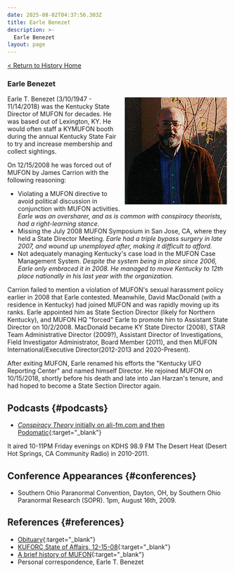 ```yaml
---
date: 2025-08-02T04:37:56.303Z
title: Earle Benezet
description: >-
  Earle Benezet
layout: page
---
```


[< Return to History Home](/History-TriState)

### Earle Benezet
<img style="float:right;margin:5px" width="232" height="243" alt="Earle Benezet" src="/assets/img/Earl9.jpg" />
Earle T. Benezet (3/10/1947 - 11/14/2018) was the Kentucky State Director of MUFON for decades. He was based out of Lexington, KY. He would often staff a KYMUFON booth during the annual Kentucky State Fair to try and increase membership and collect sightings.

On 12/15/2008 he was forced out of MUFON by James Carrion with the following reasoning:

* Violating a MUFON directive to avoid political discussion in conjunction with MUFON activities. *Earle was an oversharer, and as is common with conspiracy theorists, had a right-learning stance.*
* Missing the July 2008 MUFON Symposium in San Jose, CA, where they held a State Director Meeting. *Earle had a triple bypass surgery in late 2007, and wound up unemployed after, making it difficult to afford.*
* Not adequately managing Kentucky's case load in the MUFON Case Management System. *Despite the system being in place since 2006, Earle only embraced it in 2008. He managed to move Kentucky to 12th place nationally in his last year with the organization.*

Carrion failed to mention a violation of MUFON's sexual harassment policy earlier in 2008 that Earle contested. Meanwhile, David MacDonald (with a residence in Kentucky) had joined MUFON and was rapidly moving up its ranks. Earle appointed him as State Section Director (likely for Northern Kentucky), and MUFON HQ "forced" Earle to promote him to Assistant State Director on 10/2/2008. MacDonald became KY State Director (2008), STAR Team Administrative Director (2009?), Assistant Director of Investigations, Field Investigator Administrator, Board Member (2011), and then MUFON International/Executive Director(2012-2013 and 2020-Present).

After exiting MUFON, Earle renamed his efforts the "Kentucky UFO Reporting Center" and named himself Director. He rejoined MUFON on 10/15/2018, shortly before his death and late into Jan Harzan's tenure, and had hoped to become a State Section Director again.

Podcasts {#podcasts}
------------
- [*Conspiracy Theory* initially on ali-fm.com and then Podomatic](https://www.podomatic.com/podcasts/ufodisk){:target="_blank"}

It aired 10-11PM Friday evenings on KDHS 98.9 FM The Desert Heat (Desert Hot Springs, CA Community Radio) in 2010-2011.

Conference Appearances {#conferences}
------------
- Southern Ohio Paranormal Convention, Dayton, OH, by Southern Ohio Paranormal Research (SOPR). 1pm, August 16th, 2009.

References {#references}
----------
- [Obituary](https://www.legacy.com/us/obituaries/kentucky/name/earle-benezet-obituary?id=11191028){:target="_blank"}
- [KUFORC State of Affairs, 12-15-08](https://web.archive.org/web/20100719003627/http://kymufon.anomalyresponse.org/director.html){:target="_blank"}
- [A brief history of MUFON](https://mufon.com/history/){:target="_blank"}
- Personal correspondence, Earle T. Benezet